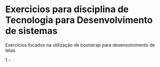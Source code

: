 # Exercicios para disciplina de Tecnologia para Desenvolvimento de sistemas

Exercícios focados na utilização de bootstrap para desenvolvimento de telas

1 - 

